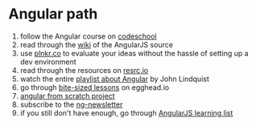 # Angular path

1. follow the Angular course on [codeschool](https://www.codeschool.com/courses/shaping-up-with-angular-js)
2. read through the [wiki](https://github.com/angular/angular.js/wiki) of the AngularJS source
3. use [plnkr.co](http://plnkr.co/) to evaluate your ideas without the hassle of setting up a dev environment
4. read through the resources on [resrc.io](http://resrc.io/list/18/javascript-frameworks/#angularjs)
5. watch the entire [playlist about Angular](https://www.youtube.com/watch?v=Lx7ycjC8qjE&list=PLP6DbQBkn9ymGQh2qpk9ImLHdSH5T7yw7) by John Lindquist
6. go through [bite-sized lessons](https://egghead.io/) on egghead.io
7. [angular from scratch project](https://github.com/eggheadio/egghead-angularjs-from-scratch-getting-started)
8. subscribe to the [ng-newsletter](http://www.ng-newsletter.com/)
9. if you still don't have enough, go through [AngularJS learning list](https://github.com/jmcunningham/AngularJS-Learning)
